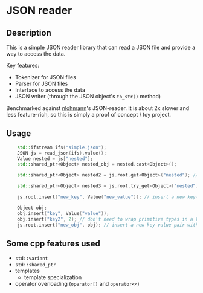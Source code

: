 # JSON reader


## Description
This is a simple JSON reader library that can read a JSON file and provide a way to access the data.

Key features:
- Tokenizer for JSON files
- Parser for JSON files
- Interface to access the data
- JSON writer (through the JSON object's `to_str()` method)

Benchmarked against [nlohmann](https://json.nlohmann.me/integration/)'s JSON-reader. It is about 2x slower and less feature-rich, so this is simply a proof of concept / toy project.

## Usage
```cpp
    std::ifstream ifs("simple.json");
    JSON js = read_json(ifs).value();
    Value nested = js["nested"]; 
    std::shared_ptr<Object> nested_obj = nested.cast<Object>();

    std::shared_ptr<Object> nested2 = js.root.get<Object>("nested"); // same as above

    std::shared_ptr<Object> nested3 = js.root.try_get<Object>("nested"); // same as above, but returns nullptr if the key is not found

    js.root.insert("new_key", Value("new_value")); // insert a new key-value pair

    Object obj;
    obj.insert("key", Value("value"));
    obj.insert("key2", 2); // don't need to wrap primitive types in a Value object
    js.root.insert("new_obj", obj); // insert a new key-value pair with an object as the value
```

## Some cpp features used
- `std::variant`
- `std::shared_ptr`
- templates
  - template specialization 
- operator overloading (`operator[]` and `operator<<`)